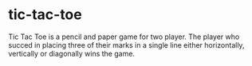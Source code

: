 # tic-tac-toe
Tic Tac Toe  is a pencil and paper game for two player. The player who succed in placing three of their marks in a single line either horizontally, vertically or diagonally wins the game.

